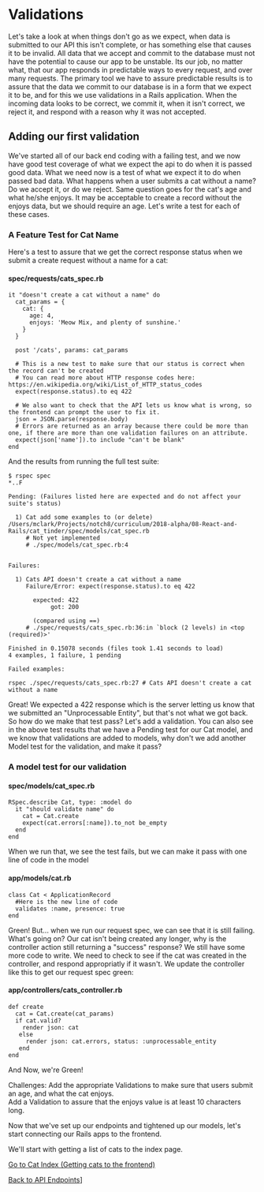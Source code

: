 # Validations
Let's take a look at when things don't go as we expect, when data is submitted to our API this isn't complete, or has something else that causes it to be invalid.  All data that we accept and commit to the database must not have the potential to cause our app to be unstable.  Its our job, no matter what, that our app responds in predictable ways to every request, and over many requests.  The primary tool we have to assure predictable results is to assure that the data we commit to our database is in a form that we expect it to be, and for this we use validations in a Rails application.  When the incoming data looks to be correct, we commit it, when it isn't correct, we reject it, and respond with a reason why it was not accepted.

## Adding our first validation
We've started all of our back end coding with a failing test, and we now have good test coverage of what we expect the api to do when it is passed good data.  What we need now is a test of what we expect it to do when passed bad data.  What happens when a user submits a cat without a name?  Do we accept it, or do we reject.  Same question goes for the cat's age and what he/she enjoys.  It may be acceptable to create a record without the enjoys data, but we should require an age.  Let's write a test for each of these cases.

### A Feature Test for Cat Name

Here's a test to assure that we get the correct response status when we submit a create request without a name for a cat:

#### spec/requests/cats_spec.rb
```
it "doesn't create a cat without a name" do
  cat_params = {
    cat: {
      age: 4, 
      enjoys: 'Meow Mix, and plenty of sunshine.'
    }
  }

  post '/cats', params: cat_params

  # This is a new test to make sure that our status is correct when the record can't be created
  # You can read more about HTTP response codes here: https://en.wikipedia.org/wiki/List_of_HTTP_status_codes
  expect(response.status).to eq 422

  # We also want to check that the API lets us know what is wrong, so the frontend can prompt the user to fix it.
  json = JSON.parse(response.body)
  # Errors are returned as an array because there could be more than one, if there are more than one validation failures on an attribute.
  expect(json['name']).to include "can't be blank"
end
```

And the results from running the full test suite:

```
$ rspec spec
*..F

Pending: (Failures listed here are expected and do not affect your suite's status)

  1) Cat add some examples to (or delete) /Users/mclark/Projects/notch8/curriculum/2018-alpha/08-React-and-Rails/cat_tinder/spec/models/cat_spec.rb
     # Not yet implemented
     # ./spec/models/cat_spec.rb:4


Failures:

  1) Cats API doesn't create a cat without a name
     Failure/Error: expect(response.status).to eq 422

       expected: 422
            got: 200

       (compared using ==)
     # ./spec/requests/cats_spec.rb:36:in `block (2 levels) in <top (required)>'

Finished in 0.15078 seconds (files took 1.41 seconds to load)
4 examples, 1 failure, 1 pending

Failed examples:

rspec ./spec/requests/cats_spec.rb:27 # Cats API doesn't create a cat without a name
```

Great!  We expected a 422 response which is the server letting us know that we submitted an "Unprocessable Entity", but that's not what we got back.  So how do we make that test pass?  Let's add a validation.  You can also see in the above test results that we have a Pending test for our Cat model, and we know that validations are added to models, why don't we add another Model test for the validation, and make it pass?

### A model test for our validation

#### spec/models/cat_spec.rb
```
RSpec.describe Cat, type: :model do
  it "should validate name" do
    cat = Cat.create
    expect(cat.errors[:name]).to_not be_empty
  end
end
```

When we run that, we see the test fails, but we can make it pass with one line of code in the model

#### app/models/cat.rb
```
class Cat < ApplicationRecord
  #Here is the new line of code
  validates :name, presence: true
end
```
Green!  But... when we run our request spec, we can see that it is still failing.  What's going on?  Our cat isn't being created any longer, why is the controller action still returning a "success" response?  We still have some more code to write.  We need to check to see if the cat was created in the controller, and respond appropriatly if it wasn't.  We update the controller like this to get our request spec green:

#### app/controllers/cats_controller.rb
```
def create
  cat = Cat.create(cat_params)
  if cat.valid?
    render json: cat
   else
     render json: cat.errors, status: :unprocessable_entity
   end
end
```

And Now, we're Green!

Challenges:
Add the appropriate Validations to make sure that users submit an age, and what the cat enjoys.  
Add a Validation to assure that the enjoys value is at least 10 characters long.

Now that we've set up our endpoints and tightened up our models, let's start connecting our Rails apps to the frontend.

We'll start with getting a list of cats to the index page.

[Go to Cat Index (Getting cats to the frontend)](../06-getting-cats-to-the-frontend/README.md)


[Back to API Endpoints](../04-api-endpoints/README.md)]